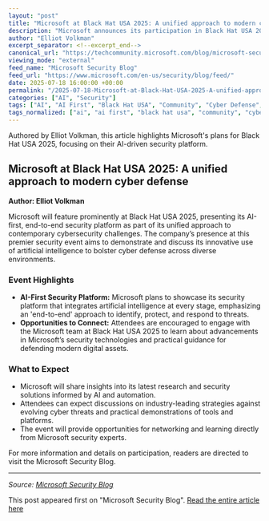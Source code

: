 ```yaml
---
layout: "post"
title: "Microsoft at Black Hat USA 2025: A unified approach to modern cyber defense"
description: "Microsoft announces its participation in Black Hat USA 2025, where it will showcase its AI-first, end-to-end security platform. The company invites attendees to connect and learn more about their approach to modern cyber defense at the event."
author: "Elliot Volkman"
excerpt_separator: <!--excerpt_end-->
canonical_url: "https://techcommunity.microsoft.com/blog/microsoft-security-blog/%E2%80%8B%E2%80%8Bmicrosoft-at-black-hat-usa-2025-a-unified-approach-to-modern-cyber-defense%E2%80%8B%E2%80%8B/4434292"
viewing_mode: "external"
feed_name: "Microsoft Security Blog"
feed_url: "https://www.microsoft.com/en-us/security/blog/feed/"
date: 2025-07-18 16:00:00 +00:00
permalink: "/2025-07-18-Microsoft-at-Black-Hat-USA-2025-A-unified-approach-to-modern-cyber-defense.html"
categories: ["AI", "Security"]
tags: ["AI", "AI First", "Black Hat USA", "Community", "Cyber Defense", "Cybersecurity", "End To End Security", "Microsoft", "Microsoft Security Blog", "Modern Security", "Security", "Security Event", "Security Platform"]
tags_normalized: ["ai", "ai first", "black hat usa", "community", "cyber defense", "cybersecurity", "end to end security", "microsoft", "microsoft security blog", "modern security", "security", "security event", "security platform"]
---
```


Authored by Elliot Volkman, this article highlights Microsoft's plans for Black Hat USA 2025, focusing on their AI-driven security platform.<!--excerpt_end-->

## Microsoft at Black Hat USA 2025: A unified approach to modern cyber defense

**Author: Elliot Volkman**

Microsoft will feature prominently at Black Hat USA 2025, presenting its AI-first, end-to-end security platform as part of its unified approach to contemporary cybersecurity challenges. The company’s presence at this premier security event aims to demonstrate and discuss its innovative use of artificial intelligence to bolster cyber defense across diverse environments.

### Event Highlights

- **AI-First Security Platform:** Microsoft plans to showcase its security platform that integrates artificial intelligence at every stage, emphasizing an 'end-to-end' approach to identify, protect, and respond to threats.
- **Opportunities to Connect:** Attendees are encouraged to engage with the Microsoft team at Black Hat USA 2025 to learn about advancements in Microsoft’s security technologies and practical guidance for defending modern digital assets.

### What to Expect

- Microsoft will share insights into its latest research and security solutions informed by AI and automation.
- Attendees can expect discussions on industry-leading strategies against evolving cyber threats and practical demonstrations of tools and platforms.
- The event will provide opportunities for networking and learning directly from Microsoft security experts.

For more information and details on participation, readers are directed to visit the Microsoft Security Blog.

---
_Source: [Microsoft Security Blog](https://www.microsoft.com/en-us/security/blog)_

This post appeared first on "Microsoft Security Blog". [Read the entire article here](https://techcommunity.microsoft.com/blog/microsoft-security-blog/%E2%80%8B%E2%80%8Bmicrosoft-at-black-hat-usa-2025-a-unified-approach-to-modern-cyber-defense%E2%80%8B%E2%80%8B/4434292)
